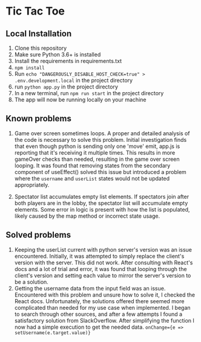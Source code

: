 # Tic Tac Toe

## Local Installation
1. Clone this repository
2. Make sure Python 3.6+ is installed
3. Install the requirements in requirements.txt
4. `npm install`
5. Run `echo "DANGEROUSLY_DISABLE_HOST_CHECK=true" > .env.development.local` in the project directory
6. run `python app.py` in the project directory
7. In a new terminal, run `npm run start` in the project directory
8. The app will now be running locally on your machine

## Known problems
1. Game over screen sometimes loops.
A proper and detailed analysis of the code is necessary to solve this problem. Initial investigation finds that even though python is sending only one 'move' emit, app.js is reporting that it's receiving it multiple times. This results in more gameOver checks than needed, resulting in the game over screen looping. It was found that removing states from the secondary component of useEffect() solved this issue but introduced a problem where the `username` and `userList` states would not be updated appropriately.

2. Spectator list accumulates empty list elements.
If spectators join after both players are in the lobby, the spectator list will accumulate empty elements. Some error in logic is present with how the list is populated, likely caused by the map method or incorrect state usage.

## Solved problems
1. Keeping the userList current with python server's version was an issue encountered. Initially, it was attempted to simply replace the client's version with the server. This did not work. After consulting with React's docs and a lot of trial and error, it was found that looping through the client's version and setting each value to mirror the server's version to be a solution.
2. Getting the username data from the input field was an issue. Encountered with this problem and unsure how to solve it, I checked the React docs. Unfortunately, the solutions offered there seemed more complicated than needed for my use case when implemented. I began to search through other sources, and after a few attempts I found a satisfactory solution from SlackOverflow. After simplifying the function I now had a simple execution to get the needed data. `onChange={e => setUsername(e.target.value)} `
